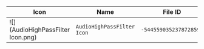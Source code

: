 | Icon | Name | File ID |
| ---  | ---  | ---     |
| ![](AudioHighPassFilter Icon.png) | `AudioHighPassFilter Icon` | `-5445590352378728594` |

